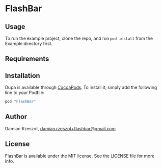 # FlashBar

## Usage

To run the example project, clone the repo, and run `pod install` from the Example directory first.

## Requirements

## Installation

Dupa is available through [CocoaPods](http://cocoapods.org). To install
it, simply add the following line to your Podfile:

```ruby
pod "FlashBar"
```

## Author

Damian Rzeszot, damian.rzeszot+flashbar@gmail.com

## License

FlashBar is available under the MIT license. See the LICENSE file for more info.
